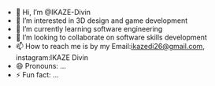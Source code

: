 - 👋 Hi, I’m @IKAZE-Divin
- 👀 I’m interested in 3D design and game development
- 🌱 I’m currently learning software engineering
- 💞️ I’m looking to collaborate on software skills development
- 📫 How to reach me is by my Email:ikazedi26@gmail.com, instagram:IKAZE Divin
- 😄 Pronouns: ...
- ⚡ Fun fact: ...

<!---
IKAZE-Divin/IKAZE-Divin is a ✨ special ✨ repository because its `README.md` (this file) appears on your GitHub profile.
You can click the Preview link to take a look at your changes.
--->
